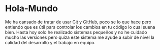 # Hola-Mundo

Me ha cansado de tratar de usar Git y GitHub, poco se lo que hace pero entiendo que es útil para controlar los cambios en tu código lo cual suena bien. Hasta hoy solo he realizado sistemas pequeños y no he cuidado mucho las versiones pero quiza este sistema me ayude a subir de nivel la calidad del desarrollo y el trabajo en equipo.
